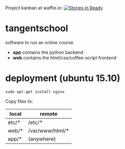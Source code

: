 Project kanban at waffle.io: [![Stories in Ready](https://badge.waffle.io/tangentstorm/tangentschool.png?label=ready&title=Ready)](https://waffle.io/tangentstorm/tangentschool)

# tangentschool
software to run an online course

- **app** contains the python backend
- **web** contains the html/css/coffee-script frontend

# deployment (ubuntu 15.10)

    sudo apt-get install nginx

Copy files to:

| local | remote          |
|-------|-----------------|
| etc/* | /etc/*          |
| web/* | /var/www/html/* |
| app/* | (anywhere)      |

